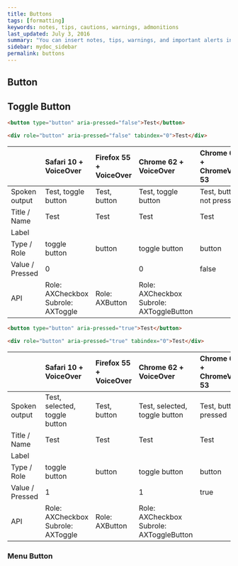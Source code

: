 ```yaml
---
title: Buttons
tags: [formatting]
keywords: notes, tips, cautions, warnings, admonitions
last_updated: July 3, 2016
summary: "You can insert notes, tips, warnings, and important alerts in your content. These notes are stored as shortcodes made available through the linksrefs.hmtl include."
sidebar: mydoc_sidebar
permalink: buttons
---
```


## Button

## Toggle Button

```html
<button type="button" aria-pressed="false">Test</button>
```
```html
<div role="button" aria-pressed="false" tabindex="0">Test</div>
```

|| Safari 10 + VoiceOver | Firefox 55 + VoiceOver | Chrome 62 + VoiceOver | Chrome 62 + ChromeVox 53 |
|:---|:---|:---|:---|:---|
| Spoken output   | Test, toggle button | Test, button | Test, toggle button | Test, button not pressed
| Title / Name    | Test | Test | Test | Test |
| Label           |||||
| Type / Role     | toggle button | button | toggle button | button |
| Value / Pressed | 0 | | 0 | false |
| API             | Role: AXCheckbox <br/> Subrole: AXToggle | Role: AXButton | Role: AXCheckbox <br/> Subrole: AXToggleButton ||

```html
<button type="button" aria-pressed="true">Test</button>
```
```html
<div role="button" aria-pressed="true" tabindex="0">Test</div>
```

|| Safari 10 + VoiceOver | Firefox 55 + VoiceOver | Chrome 62 + VoiceOver | Chrome 62 + ChromeVox 53 |
|:---|:---|:---|:---|:---|
| Spoken output   | Test, selected, toggle button | Test, button | Test, selected, toggle button | Test, button pressed |
| Title / Name    | Test | Test | Test | Test |
| Label           |||||
| Type / Role     | toggle button | button | toggle button | button |
| Value / Pressed | 1 | | 1 | true |
| API             | Role: AXCheckbox <br/> Subrole: AXToggle | Role: AXButton | Role: AXCheckbox <br/> Subrole: AXToggleButton ||

### Menu Button

